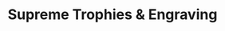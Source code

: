 ---
title: "Supreme Trophies & Engraving"
url: /belvedere/supreme-trophies-und-engraving/
shop: Pokal
---
